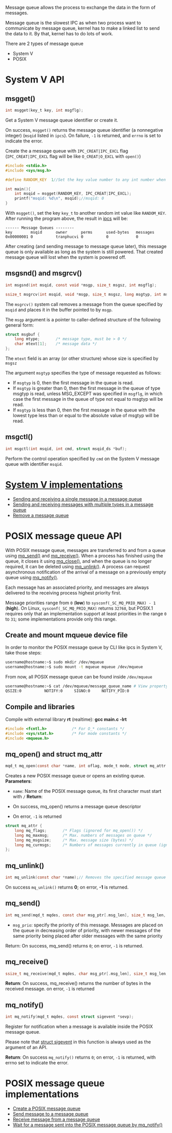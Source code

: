 Message queue allows the process to exchange the data in the form of messages.

Message queue is the slowest IPC as when two process want to communicate by message queue, kernel has to make a linked list to send the data to it. By that, kernel has to do lots of work.

There are 2 types of message queue
* System V
* POSIX
  
# System V API

## msgget()

```c
int msgget(key_t key, int msgflg);
```

Get a System V message queue identifier or create it.

On success, ``msgget()`` returns the message queue identifier (a nonnegative integer) (``msqid`` listed in ``ipcs``).  On failure, ``-1`` is returned, and ``errno`` is set to indicate the error.

Create the a message queue with ``IPC_CREAT|IPC_EXCL`` flag (``IPC_CREAT|IPC_EXCL`` flag will be like ``O_CREAT|O_EXCL`` with ``open()``)

```c
#include <stdio.h>
#include <sys/msg.h>

#define RANDOM_KEY  1//Set the key value number to any int number when creating

int main(){
    int msqid = msgget(RANDOM_KEY, IPC_CREAT|IPC_EXCL);
    printf("msqid: %d\n", msqid);//msqid: 0
}
```

With ``msgget()``, set the key ``key_t`` to another random int value like ``RANDOM_KEY``. After running the program above, the result in [ipcs](https://github.com/TranPhucVinh/Linux-Shell/blob/master/Physical%20layer/Process/System%20V%20IPC.md#ipcs) will be:

```
------ Message Queues --------
key        msqid      owner      perms      used-bytes   messages    
0x00000001 0          tranphucvi 0          0            0   
```

After creating (and sending message to message queue later), this message queue is only available as long as the system is still powered. That created message queue will lost when the system is powered off.

## msgsnd() and msgrcv()

```c
int msgsnd(int msqid, const void *msgp, size_t msgsz, int msgflg);

ssize_t msgrcv(int msqid, void *msgp, size_t msgsz, long msgtyp, int msgflg);
```

The ``msgrcv()`` system call removes a message from the queue specified by ``msqid`` and places it in the buffer pointed to by ``msgp``.

The ``msgp`` argument is a pointer to caller-defined structure of the following general form:

```c
struct msgbuf {
    long mtype;       /* message type, must be > 0 */
    char mtext[1];    /* message data */
};
```

The ``mtext`` field is an array (or other structure) whose size is specified by ``msgsz``

The argument ``msgtyp`` specifies the type of message requested as follows:

* If ``msgtyp`` is 0, then the first message in the queue is read.
* If ``msgtyp`` is greater than 0, then the first message in the queue of type msgtyp is read, unless MSG_EXCEPT was specified in ``msgflg``, in which case the first message in the queue of type not equal to msgtyp will be read.
* If ``msgtyp`` is less than 0, then the first message in the queue with the lowest type less than or equal to the absolute value of msgtyp will be read.

## msgctl()

```c
int msgctl(int msqid, int cmd, struct msqid_ds *buf);
```

Perform the control operation specified by ``cmd`` on the System V message queue with identifier ``msqid``.

# [System V implementations](System%20V%20message%20queue%20implementations.md)

* [Sending and receiving a single message in a message queue](Implementations.md#sending-and-receiving-a-single-message-in-a-message-queue)
* [Sending and receiving messages with multiple types in a message queue](Implementations.md#sending-and-receiving-messages-with-multiple-types-in-a-message-queue)
* [Remove a message queue](Implementations.md#remove-a-message-queue)
# POSIX message queue API

With POSIX message queue, messages are transferred to and from a queue using [mq_send()]() and [mq_receive()](). When a process has finished using the queue, it closes it using [mq_close()](), and when the queue is no longer required, it can be deleted using [mq_unlink()](). A process can request asynchronous notification of the arrival of a message on a previously empty queue using [mq_notify()]().

Each message has an associated priority, and messages are always delivered to the receiving process highest priority first.

Message priorities range from ``0`` (**low**) to ``sysconf(_SC_MQ_PRIO_MAX) - 1`` (**high**).  On Linux, ``sysconf(_SC_MQ_PRIO_MAX)`` returns ``32768``, but POSIX.1 requires only that an implementation support at least priorities in the range ``0`` to ``31``; some implementations provide only this range.
## Create and mount mqueue device file
In order to monitor the POSIX message queue by CLI like ipcs in System V, take those steps:
```sh
username@hostname:~$ sudo mkdir /dev/mqueue
username@hostname:~$ sudo mount -t mqueue mqueue /dev/mqueue
```
From now, all POSIX message queue can be found inside ``/dev/mqueue``
```sh
username@hostname:~$ cat /dev/mqueue/message_queue_name # View property of a message queue
QSIZE:0          NOTIFY:0     SIGNO:0     NOTIFY_PID:0  
```
## Compile and libraries
Compile with external library **rt** (realtime): **gcc main.c -lrt**
```c
#include <fcntl.h>           /* For O_* constants */
#include <sys/stat.h>        /* For mode constants */
#include <mqueue.h>
```
## mq_open() and struct mq_attr
```c
mqd_t mq_open(const char *name, int oflag, mode_t mode, struct mq_attr *attr);
```

Creates a new POSIX message queue or opens an existing queue.
**Parameters**:
* ``name``: Name of the POSIX message queue, its first character must start with ``/``
**Return**:

* On success, mq_open() returns a message queue descriptor
* On error, ``-1`` is returned

```c
struct mq_attr {
    long mq_flags;       /* Flags (ignored for mq_open()) */
    long mq_maxmsg;      /* Max. numbers of messages on queue */
    long mq_msgsize;     /* Max. message size (bytes) */
    long mq_curmsgs;     /* Numbers of messages currently in queue (ignored for mq_open()) */
};
```
## mq_unlink()
```c
int mq_unlink(const char *name);// Removes the specified message queue name
```
On success ``mq_unlink()`` returns **0**; on error, **-1** is returned.
## mq_send()
```c
int mq_send(mqd_t mqdes, const char msg_ptr[.msg_len], size_t msg_len, unsigned int msg_prio);
```
* ``msg_prio``: specify the priority of this message.  Messages are placed on the queue in decreasing order of priority, with newer messages of the same priority being placed after older messages with the same priority

Return: On success, mq_send() returns ``0``; on error, ``-1`` is returned.
## mq_receive()
```c
ssize_t mq_receive(mqd_t mqdes, char msg_ptr[.msg_len], size_t msg_len, unsigned int *msg_prio);
```
**Return**: On success, mq_receive() returns the number of bytes in the received message. on error, ``-1`` is returned
## mq_notify()
```c
int mq_notify(mqd_t mqdes, const struct sigevent *sevp);
```
Register for notification when a message is available inside the POSIX message queue.

Please note that [struct sigevent](https://github.com/TranPhucVinh/C/blob/master/Physical%20layer/Signal/API.md#struct-sigevent) in this function is always used as the argument of an API.

**Return**: On success ``mq_notify()`` returns ``0``; on error, ``-1`` is returned, with errno set to indicate the error.
# POSIX message queue implementations
* [Create a POSIX message queue]()
* [Send message to a message queue]()
* [Receive message from a message queue]()
* [Wait for a message sent into the POSIX message queue by mq_notify()](POSIX%20message%20queue%20implementations.md#wait-for-a-message-sent-into-the-posix-message-queue)
